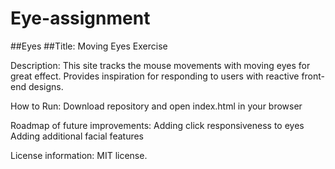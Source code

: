 # Eye-assignment
##Eyes
##Title: Moving Eyes Exercise

Description:
This site tracks the mouse movements with moving eyes for great effect. Provides inspiration for responding to users with reactive front-end designs.

How to Run:
Download repository and open index.html in your browser

Roadmap of future improvements:
 Adding click responsiveness to eyes
 Adding additional facial features
 
License information:
MIT license.
